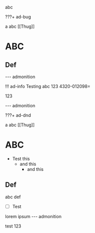 abc

???+ ad-bug

a
abc
[[Thug]]

# ABC
## Def

--- admonition


!!! ad-info Testing abc 123 4320-012098=

123

--- admonition


???+ ad-dnd

a
abc
[[Thug]]

# ABC
- Test this
	- and this
		- and this
## Def

abc def

- [ ] Test

lorem ipsum
--- admonition

test 123